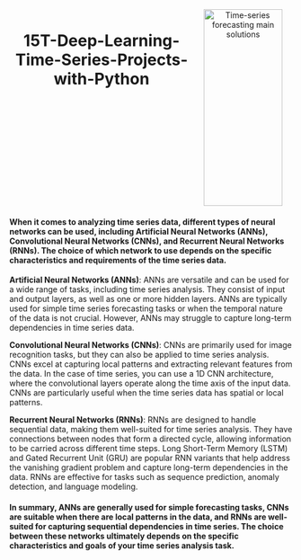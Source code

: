 <div style="display: flex; justify-content: center; text-align: center;">
  <h1 align=center>15T-Deep-Learning-Time-Series-Projects-with-Python</h1>
  <img src="https://i.imgur.com/hHfqnyN.png" alt="Time-series forecasting main solutions" style="height: 350px; width: 80%;">
</div>

<h4>When it comes to analyzing time series data, different types of neural networks can be used, including Artificial Neural Networks (ANNs), Convolutional Neural Networks (CNNs), and Recurrent Neural Networks (RNNs). The choice of which network to use depends on the specific characteristics and requirements of the time series data.</h4>

<p><strong>Artificial Neural Networks (ANNs)</strong>: ANNs are versatile and can be used for a wide range of tasks, including time series analysis. They consist of input and output layers, as well as one or more hidden layers. ANNs are typically used for simple time series forecasting tasks or when the temporal nature of the data is not crucial. However, ANNs may struggle to capture long-term dependencies in time series data.</p>

<p><strong>Convolutional Neural Networks (CNNs)</strong>: CNNs are primarily used for image recognition tasks, but they can also be applied to time series analysis. CNNs excel at capturing local patterns and extracting relevant features from the data. In the case of time series, you can use a 1D CNN architecture, where the convolutional layers operate along the time axis of the input data. CNNs are particularly useful when the time series data has spatial or local patterns.</p>

<p><strong>Recurrent Neural Networks (RNNs)</strong>: RNNs are designed to handle sequential data, making them well-suited for time series analysis. They have connections between nodes that form a directed cycle, allowing information to be carried across different time steps. Long Short-Term Memory (LSTM) and Gated Recurrent Unit (GRU) are popular RNN variants that help address the vanishing gradient problem and capture long-term dependencies in the data. RNNs are effective for tasks such as sequence prediction, anomaly detection, and language modeling.</p>

<h4>In summary, ANNs are generally used for simple forecasting tasks, CNNs are suitable when there are local patterns in the data, and RNNs are well-suited for capturing sequential dependencies in time series. The choice between these networks ultimately depends on the specific characteristics and goals of your time series analysis task.</h4>


